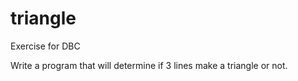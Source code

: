 triangle
========

Exercise for DBC

Write a program that will determine if 3 lines make a triangle or not.
